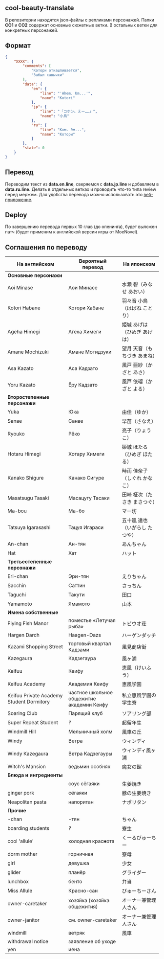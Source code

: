 ## cool-beauty-translate
В репозитории находятся json-файлы с репликами персонажей.
Папки **CO1** и **CO2** содержат основные сюжетные ветки. В остальных ветки для конкретных персонажей.

## Формат
```json
{
    "XXXX": {
        "comments": [
        	"Котори откашливается",
        	"Забыл кавычки"
        ],
        "data": {
            "en": {
                "line": "'Ahem. Um...'",
                "name": "Kotori"
            },
            "jp": {
                "line": "「コホン。えー……」",
                "name": "小鳥"
            },
            "ru": {
                "line": "Кхм. Эм...",
                "name": "Котори"
            }
        },
        "state": 0
    }
}
```

## Перевод
Переводим текст из **data.en.line**, сверяемся с **data.jp.line** и добавляем в **data.ru.line**. Делать в отдельных ветках и проводить что-то типа review перед мержем.
Для удобства перевода можно использовать это [веб-приложение](http://mongolrgata.github.io/mongolrgata-junkbox/trans-ws2json-v2/).

## Deploy
По завершению перевода первых 10 глав (до опенинга), будет выложен патч (будет применим к английской версии игры от MoeNovel).

## Соглашения по переводу
| На английском | Вероятный перевод | На японском |
| ------------- | ----------------- | ----------- |
| **Основные персонажи** | | |
| Aoi Minase                               | Аои Минасе                                | 水瀬 碧（みなせ あおい） |
| Kotori Habane                            | Котори Хабане                             | 羽々音 小鳥（はばね ことり） |
| Ageha Himegi                             | Агеха Химеги                              | 姫城 あげは（ひめぎ あげは） |
| Amane Mochizuki                          | Амане Мотидзуки                           | 望月 天音（もちづき あまね） |
| Asa Kazato                               | Аса Кадзато                               | 風戸 亜紗（かざと あさ） |
| Yoru Kazato                              | Ёру Кадзато                               | 風戸 依瑠（かざと よる） |
| **Второстепенные персонажи** | | |
| Yuka                                     | Юка                                       | 由佳（ゆか） |
| Sanae                                    | Санае                                     | 早苗（さなえ） |
| Ryouko                                   | Рёко                                      | 亮子（りょうこ） |
| Hotaru Himegi                            | Хотару Химеги                             | 姫城 ほたる（ひめぎ ほたる） |
| Kanako Shigure                           | Канако Сигуре                             | 時雨 佳奈子（しぐれ かなこ） |
| Masatsugu Tasaki                         | Масацугу Тасаки                           | 田崎 柾次（たさき まさつぐ） |
| Ma-bou                                   | Ма-бо                                     | マー坊 |
| Tatsuya Igarasashi                       | Тацуя Игараси                             | 五十嵐 達也（いがらし たつや） |
| An-chan                                  | Ан-тян                                    | あんちゃん |
| Hat                                      | Хат                                       | ハット |
| **Третьестепенные персонажи** | | |
| Eri-chan                                 | Эри-тян                                   | えりちゃん |
| Sacchin                                  | Саттин                                    | さっちん |
| Taguchi                                  | Такути                                    | 田口 |
| Yamamoto                                 | Ямамото                                   | 山本 |
| **Имена собственные** | | |
| Flying Fish Manor                        | поместье «Летучая рыба»                   | トビウオ荘 |
| Hargen Darch                             | Haagen-Dazs                               | ハーゲンダッチ |
| Kazami Shopping Street                   | торговый квартал Кадзами                  | 風見商店街 |
| Kazegaura                                | Кадзегаура                                | 風ヶ浦 |
| Keifuu                                   | Кеифу                                     | 恵風（けいふう） |
| Keifuu Academy                           | Академия Кеифу                            | 恵風学園 |
| Keifuu Private Academy Student Dormitory | частное школьное общежитие академии Кеифу | 私立恵風学園の学生寮 |
| Soaring Club                             | Парящий клуб                              | ソアリング部 |
| Super Repeat Student                     | *?*                                       | 超留年生 |
| Windmill Hill                            | Мельничный холм                           | 風車の丘 |
| Windy                                    | Ветра                                     | ウィンディ |
| Windy Kazegaura                          | Ветра Кадзегауры                          | ウィンディ風ヶ浦 |
| Witch's Mansion                          | ведьмин особняк                           | 魔女の館 |
| **Блюда и ингредиенты** | | |
|                                          | соус сёгаяки                              | 生姜焼き |
| ginger pork                              | сёгаяки                                   | 豚の生姜焼き |
| Neapolitan pasta                         | напоритан                                 | ナポリタン |
| **Прочие** | | |
| -chan                                    | -тян                                      | ちゃん |
| boarding students                        | *?*                                       | 寮生 |
| cool 'allule'                            | холодная крас**н**ота                     | くーるびゅーちー |
| dorm mother                              | горничная                                 | 寮母 |
| girl                                     | девушка                                   | 少女 |
| glider                                   | планёр                                    | グライダー |
| lunchbox                                 | бенто                                     | 弁当 |
| Miss Allule                              | Красно-сан                                | びゅーちーさん |
| owner-caretaker                          | хозяйка (хозяйка общежития)               | オーナー兼管理人さん |
| owner-janitor                            | см. owner-caretaker                       | オーナー兼管理人さん |
| windmill                                 | ветряк                                    | 風車 |
| withdrawal notice                        | заявление об уходе                        | |
| yen                                      | иена                                      | |
